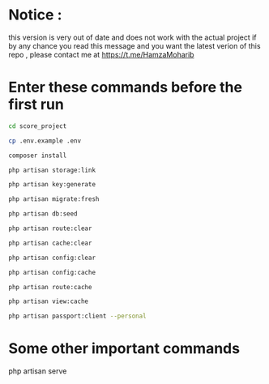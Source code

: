 # Notice :
this version is very out of date and does not work with the actual project 
if by any chance you read this message and you want the latest verion of this repo , please contact me at https://t.me/HamzaMoharib

# Enter these commands before the first run

```sh
cd score_project

cp .env.example .env

composer install

php artisan storage:link

php artisan key:generate

php artisan migrate:fresh

php artisan db:seed

php artisan route:clear

php artisan cache:clear

php artisan config:clear

php artisan config:cache

php artisan route:cache

php artisan view:cache

php artisan passport:client --personal
```

# Some other important commands

php artisan serve
